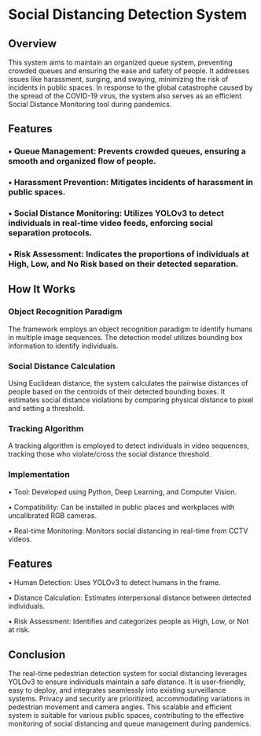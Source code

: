 # Social Distancing Detection System

## Overview

This system aims to maintain an organized queue system, preventing crowded queues and ensuring the ease and safety of people. It addresses issues like harassment, surging, and swaying, minimizing the risk of incidents in public spaces. In response to the global catastrophe caused by the spread of the COVID-19 virus, the system also serves as an efficient Social Distance Monitoring tool during pandemics.

## Features

### •	Queue Management: Prevents crowded queues, ensuring a smooth and organized flow of people.

### •	Harassment Prevention: Mitigates incidents of harassment in public spaces.

### •	Social Distance Monitoring: Utilizes YOLOv3 to detect individuals in real-time video feeds, enforcing social separation protocols.

### •	Risk Assessment: Indicates the proportions of individuals at High, Low, and No Risk based on their detected separation.

## How It Works

### Object Recognition Paradigm

The framework employs an object recognition paradigm to identify humans in multiple image sequences. The detection model utilizes bounding box information to identify individuals.

### Social Distance Calculation

Using Euclidean distance, the system calculates the pairwise distances of people based on the centroids of their detected bounding boxes. It estimates social distance violations by comparing physical distance to pixel and setting a threshold.

### Tracking Algorithm

A tracking algorithm is employed to detect individuals in video sequences, tracking those who violate/cross the social distance threshold.

### Implementation

•	Tool: Developed using Python, Deep Learning, and Computer Vision.

•	Compatibility: Can be installed in public places and workplaces with uncalibrated RGB cameras.

•	Real-time Monitoring: Monitors social distancing in real-time from CCTV videos.

## Features

•	Human Detection: Uses YOLOv3 to detect humans in the frame.

•	Distance Calculation: Estimates interpersonal distance between detected individuals.

•	Risk Assessment: Identifies and categorizes people as High, Low, or Not at risk.

## Conclusion

The real-time pedestrian detection system for social distancing leverages YOLOv3 to ensure individuals maintain a safe distance. It is user-friendly, easy to deploy, and integrates seamlessly into existing surveillance systems. Privacy and security are prioritized, accommodating variations in pedestrian movement and camera angles. This scalable and efficient system is suitable for various public spaces, contributing to the effective monitoring of social distancing and queue management during pandemics.














































